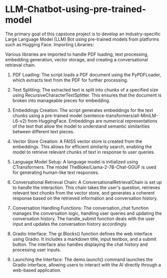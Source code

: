 # LLM-Chatbot-using-pre-trained-model
The primary goal of this capstone project is to develop an industry-specific Large Language Model (LLM) Bot using pre-trained models from platforms such as Hugging Face.
Importing Libraries:

Various libraries are imported to handle PDF loading, text processing, embedding generation, vector storage, and creating a conversational retrieval chain.

1. PDF Loading:
The script loads a PDF document using the PyPDFLoader, which extracts text from the PDF for further processing.

2. Text Splitting:
The extracted text is split into chunks of a specified size using RecursiveCharacterTextSplitter. This ensures that the document is broken into manageable pieces for embedding.

3. Embeddings Creation:
The script generates embeddings for the text chunks using a pre-trained model (sentence-transformers/all-MiniLM-L6-v2) from HuggingFace. Embeddings are numerical representations of the text that allow the model to understand semantic similarities between different text pieces.

3. Vector Store Creation:
A FAISS vector store is created from the embeddings. This allows for efficient similarity search, enabling the model to retrieve relevant chunks of text in response to user queries.

4. Language Model Setup:
A language model is initialized using CTransformers. The model TheBloke/Llama-2-7B-Chat-GGUF is used for generating human-like text responses.

5. Conversational Retrieval Chain:
A ConversationalRetrievalChain is set up to handle the interaction. This chain takes the user's question, retrieves relevant text chunks from the vector store, and generates a coherent response based on the retrieved information and conversation history.

6. Conversation Handling Functions:
The conversation_chat function manages the conversation logic, handling user queries and updating the conversation history.
The handle_submit function deals with the user input and updates the conversation history accordingly.

7. Gradio Interface:
The gr.Blocks() function defines the web interface using Gradio. It includes a markdown title, input textbox, and a submit button. The interface also handles displaying the chat history and processing user inputs.

8. Launching the Interface:
The demo.launch() command launches the Gradio interface, allowing users to interact with the AI directly through a web-based application.
